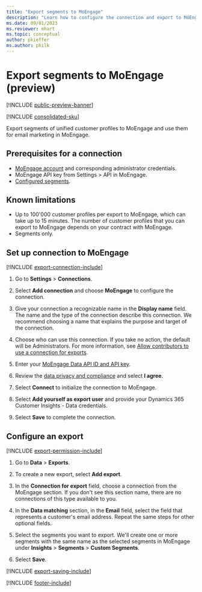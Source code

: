 ```yaml
---
title: "Export segments to MoEngage"
description: "Learn how to configure the connection and export to MoEngage."
ms.date: 09/01/2023
ms.reviewer: mhart
ms.topic: conceptual
author: pkieffer
ms.author: philk
---
```


# Export segments to MoEngage (preview)

[!INCLUDE [public-preview-banner](includes/public-preview-banner.md)]

[!INCLUDE [consolidated-sku](./includes/consolidated-sku.md)]

Export segments of unified customer profiles to MoEngage and use them for email marketing in MoEngage.

## Prerequisites for a connection

- [MoEngage account](https://www.moengage.com/) and corresponding administrator credentials.
- MoEngage API key from Settings > API in MoEngage.
- [Configured segments](segments.md).

## Known limitations

- Up to 100'000 customer profiles per export to MoEngage, which can take up to 15 minutes. The number of customer profiles that you can export to MoEngage depends on your contract with MoEngage.
- Segments only.

## Set up connection to MoEngage

[!INCLUDE [export-connection-include](includes/export-connection-admn.md)]

1. Go to **Settings** > **Connections**.

1. Select **Add connection** and choose **MoEngage** to configure the connection.

1. Give your connection a recognizable name in the **Display name** field. The name and the type of the connection describe this connection. We recommend choosing a name that explains the purpose and target of the connection.

1. Choose who can use this connection. If you take no action, the default will be Administrators. For more information, see [Allow contributors to use a connection for exports](connections.md#allow-contributors-to-use-a-connection-for-exports).

1. Enter your [MoEngage Data API ID and API key](https://developers.moengage.com/hc/articles/4404674776724-Overview#:~:text=Navigate%20to%20Settings%20%3E%20APIs%20%3E%20DATA,ID%20Password%20%2D%20DATA%20API%20KEY).

1. Review the [data privacy and compliance](connections.md#data-privacy-and-compliance) and select **I agree**.

1. Select **Connect** to initialize the connection to MoEngage.

1. Select **Add yourself as export user** and provide your Dynamics 365 Customer Insights - Data credentials.

1. Select **Save** to complete the connection.

## Configure an export

[!INCLUDE [export-permission-include](includes/export-permission.md)]

1. Go to **Data** > **Exports**.

1. To create a new export, select **Add export**.

1. In the **Connection for export** field, choose a connection from the MoEngage section. If you don't see this section name, there are no connections of this type available to you.

1. In the **Data matching** section, in the **Email** field, select the field that represents a customer's email address. Repeat the same steps for other optional fields.

1. Select the segments you want to export. We'll create one or more segments with the same name as the selected segments in MoEngage under **Insights** > **Segments** > **Custom Segments**.

1. Select **Save**.

[!INCLUDE [export-saving-include](includes/export-saving.md)]

[!INCLUDE [footer-include](includes/footer-banner.md)]
